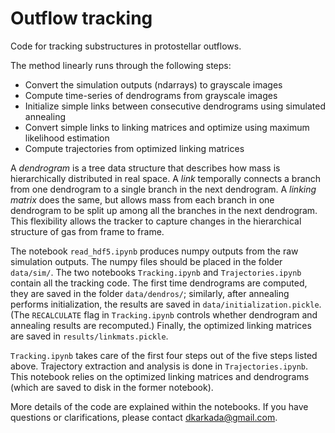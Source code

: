 # Outflow tracking

Code for tracking substructures in protostellar outflows.

The method linearly runs through the following steps:
 * Convert the simulation outputs (ndarrays) to grayscale images
 * Compute time-series of dendrograms from grayscale images
 * Initialize simple links between consecutive dendrograms using simulated annealing
 * Convert simple links to linking matrices and optimize using maximum likelihood estimation
 * Compute trajectories from optimized linking matrices

A _dendrogram_ is a tree data structure that describes how mass is hierarchically distributed in real space. A _link_ temporally connects a branch from one dendrogram to a single branch in the next dendrogram. A _linking matrix_ does the same, but allows mass from each branch in one dendrogram to be split up among all the branches in the next dendrogram. This flexibility allows the tracker to capture changes in the hierarchical structure of gas from frame to frame.

The notebook `read_hdf5.ipynb` produces numpy outputs from the raw simulation outputs. The numpy files should be placed in the folder `data/sim/`. The two notebooks `Tracking.ipynb` and `Trajectories.ipynb` contain all the tracking code. The first time dendrograms are computed, they are saved in the folder `data/dendros/`; similarly, after annealing performs initialization, the results are saved in `data/initialization.pickle`. (The `RECALCULATE` flag in `Tracking.ipynb` controls whether dendrogram and annealing results are recomputed.) Finally, the optimized linking matrices are saved in `results/linkmats.pickle`.

`Tracking.ipynb` takes care of the first four steps out of the five steps listed above. Trajectory extraction and analysis is done in `Trajectories.ipynb`. This notebook relies on the optimized linking matrices and dendrograms (which are saved to disk in the former notebook).

More details of the code are explained within the notebooks. If you have questions or clarifications, please contact dkarkada@gmail.com.